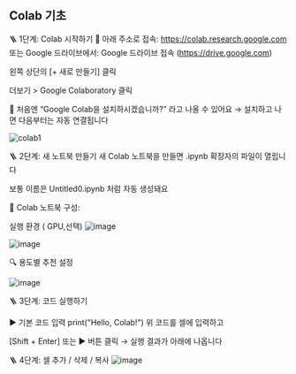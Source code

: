 
## Colab 기초    
🪜 1단계: Colab 시작하기
🔗 아래 주소로 접속:
https://colab.research.google.com
또는 Google 드라이브에서:
Google 드라이브 접속 (https://drive.google.com)


왼쪽 상단의 [+ 새로 만들기] 클릭


더보기 > Google Colaboratory 클릭


📌 처음엔 “Google Colab을 설치하시겠습니까?” 라고 나올 수 있어요
 → 설치하고 나면 다음부터는 자동 연결됩니다

![colab1](https://github.com/user-attachments/assets/13ad41ca-8f7c-40fe-b6d6-a47800bea3a9)

🪜 2단계: 새 노트북 만들기
새 Colab 노트북을 만들면 .ipynb 확장자의 파일이 열립니다


보통 이름은 Untitled0.ipynb 처럼 자동 생성돼요


📝 Colab 노트북 구성:

실행 환경 ( GPU,선택)
![image](https://github.com/user-attachments/assets/b0228613-9e87-4a60-8a92-47b5724684af)


![image](https://github.com/user-attachments/assets/f6421b09-ed55-4803-9537-8eb91f83d7ec)

🔍 용도별 추천 설정

![image](https://github.com/user-attachments/assets/de8bf606-0736-4a7e-af71-478696e835e7)

🪜 3단계: 코드 실행하기

▶️ 기본 코드 입력
print("Hello, Colab!")
위 코드를 셀에 입력하고


[Shift + Enter] 또는 ▶️ 버튼 클릭 → 실행 결과가 아래에 나옵니다

🪜 4단계: 셀 추가 / 삭제 / 복사
![image](https://github.com/user-attachments/assets/6f577c97-639c-468e-a3e4-10389229ecd2)

